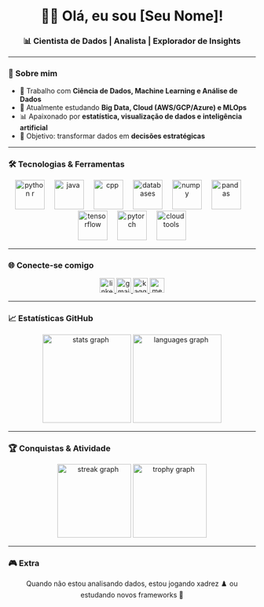 <h1 align="center">👨‍💻 Olá, eu sou [Seu Nome]!</h1>
<h3 align="center">📊 Cientista de Dados | Analista | Explorador de Insights</h3>

---

### 🚀 Sobre mim
- 🔭 Trabalho com **Ciência de Dados, Machine Learning e Análise de Dados**  
- 🌱 Atualmente estudando **Big Data, Cloud (AWS/GCP/Azure) e MLOps**  
- 📊 Apaixonado por **estatística, visualização de dados e inteligência artificial**  
- 🎯 Objetivo: transformar dados em **decisões estratégicas**  

---

### 🛠️ Tecnologias & Ferramentas

<div align="center">
  <!-- Linguagens -->
  <img src="https://skillicons.dev/icons?i=py,r" height="60" alt="python r" />
  <img width="12" />
  <img src="https://skillicons.dev/icons?i=java" height="60" alt="java" />
  <img width="12" />
  <img src="https://skillicons.dev/icons?i=cpp" height="60" alt="cpp" />
  
  <!-- Banco de Dados -->
  <img width="12" />
  <img src="https://skillicons.dev/icons?i=mysql,postgresql,mongodb" height="60" alt="databases" />
  
  <!-- Data Science -->
  <img width="12" />
  <img src="https://cdn.jsdelivr.net/gh/devicons/devicon/icons/numpy/numpy-original.svg" height="60" alt="numpy" />
  <img width="12" />
  <img src="https://cdn.jsdelivr.net/gh/devicons/devicon/icons/pandas/pandas-original.svg" height="60" alt="pandas" />
  <img width="12" />
  <img src="https://cdn.jsdelivr.net/gh/devicons/devicon/icons/tensorflow/tensorflow-original.svg" height="60" alt="tensorflow" />
  <img width="12" />
  <img src="https://cdn.jsdelivr.net/gh/devicons/devicon/icons/pytorch/pytorch-original.svg" height="60" alt="pytorch" />
  
  <!-- Cloud & Outros -->
  <img width="12" />
  <img src="https://skillicons.dev/icons?i=aws,azure,gcp,docker,git,linux" height="60" alt="cloud tools" />
</div>

---

### 🌐 Conecte-se comigo

<div align="center">
  <a href="https://linkedin.com/in/seuusuario" target="_blank">
    <img src="https://img.shields.io/static/v1?message=LinkedIn&logo=linkedin&color=0077B5&style=for-the-badge" height="30" alt="linkedin logo" />
  </a>
  <a href="mailto:seuemail@gmail.com">
    <img src="https://img.shields.io/static/v1?message=Gmail&logo=gmail&color=D14836&style=for-the-badge" height="30" alt="gmail logo" />
  </a>
  <a href="https://kaggle.com/seuusuario" target="_blank">
    <img src="https://img.shields.io/static/v1?message=Kaggle&logo=kaggle&color=20BEFF&style=for-the-badge" height="30" alt="kaggle logo" />
  </a>
  <a href="https://medium.com/@seuusuario" target="_blank">
    <img src="https://img.shields.io/static/v1?message=Medium&logo=medium&color=000000&style=for-the-badge" height="30" alt="medium logo" />
  </a>
</div>

---

### 📈 Estatísticas GitHub

<div align="center">
  <img src="https://github-readme-stats.vercel.app/api?username=SEUUSUARIO&show_icons=true&theme=dracula&hide_border=false" height="180" alt="stats graph" />
  <img src="https://github-readme-stats.vercel.app/api/top-langs/?username=SEUUSUARIO&layout=compact&theme=dracula&hide_border=false" height="180" alt="languages graph" />
</div>

---

### 🏆 Conquistas & Atividade

<div align="center">
  <img src="https://streak-stats.demolab.com?user=SEUUSUARIO&theme=dracula&hide_border=false" height="150" alt="streak graph" />
  <img src="https://github-profile-trophy.vercel.app/?username=SEUUSUARIO&theme=dracula&column=3&margin-w=8&margin-h=8" height="150" alt="trophy graph" />
</div>

---

### 🎮 Extra
<p align="center">Quando não estou analisando dados, estou jogando xadrez ♟️ ou estudando novos frameworks 🚀</p>
